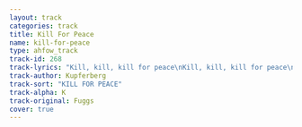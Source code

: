 ```yaml
---
layout: track
categories: track
title: Kill For Peace
name: kill-for-peace
type: ahfow_track
track-id: 268
track-lyrics: "Kill, kill, kill for peace\nKill, kill, kill for peace\nNear or middle or very far east\nFar or near or very middle east\n\nKill, kill, kill for peace\nKill, kill, kill for peace\nIf you don't like the people or the way that they talk\nIf you don't like their manners or they way that they walk,\n\nKill, kill, kill for peace\nKill, kill, kill for peace\nIf you don't kill them then the Chinese will\nIf you don't want America to play second fiddle\n\nKill, kill, kill for peace\nKill, kill, kill for peace\nIf you let them live they might support the Russians\nIf you let them live they might love the Russians\n\nKill, kill, kill for peace\nKill, kill, kill for peace\nKill 'em, kill 'em, strafe those gook creeps!\nThe only gook an American can trust Is a gook that's got\nhis yellow head bust.\n\nKill, kill, kill for peace\nKill, kill, kill for peace\nKill, kill, it'll feel so good\nlike my captain said it should\n\nKill, kill, kill for peace\nKill, kill, kill for peace\nKill it will give you a mental ease\nkill it will give you a big release\nKill, kill, kill for peace\nKill, kill, kill for peace\n\nKill, kill, kill for peace\nKill, kill, kill for peace"
track-author: Kupferberg
track-sort: "KILL FOR PEACE"
track-alpha: K
track-original: Fuggs
cover: true
---
```

